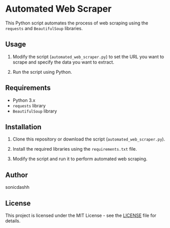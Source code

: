 # Automated Web Scraper

This Python script automates the process of web scraping using the `requests` and `BeautifulSoup` libraries.

## Usage

1. Modify the script (`automated_web_scraper.py`) to set the URL you want to scrape and specify the data you want to extract.

2. Run the script using Python.

## Requirements

- Python 3.x
- `requests` library
- `BeautifulSoup` library

## Installation

1. Clone this repository or download the script (`automated_web_scraper.py`).

2. Install the required libraries using the `requirements.txt` file.

3. Modify the script and run it to perform automated web scraping.

## Author

sonicdashh

## License

This project is licensed under the MIT License - see the [LICENSE](LICENSE) file for details.